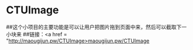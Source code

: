 # CTUImage
##这个小项目的主要功能是可以让用户把图片拖到页面中来，然后可以截取下一小块来
##链接：<a href = "http://maougijun.pw/CTUImage>maougijun.pw/CTUImage</a>
